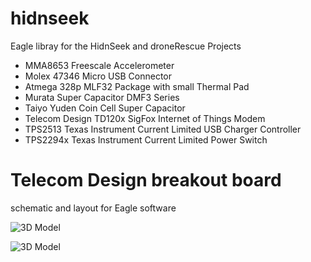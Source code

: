 # hidnseek

Eagle libray for the HidnSeek and droneRescue Projects

- MMA8653 Freescale Accelerometer
- Molex 47346 Micro USB Connector
- Atmega 328p MLF32 Package with small Thermal Pad
- Murata Super Capacitor DMF3 Series
- Taiyo Yuden Coin Cell Super Capacitor
- Telecom Design TD120x SigFox Internet of Things Modem
- TPS2513 Texas Instrument Current Limited USB Charger Controller
- TPS2294x Texas Instrument Current Limited Power Switch

# Telecom Design breakout board
schematic and layout for Eagle software

![3D Model](https://github.com/hidnseek/hidnseek/blob/master/eagle/td1208/td1208-breakout3V3_v1.1.png)

![3D Model](https://github.com/hidnseek/hidnseek/blob/master/eagle/cc-by-nc-sa.png)
